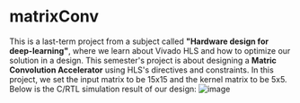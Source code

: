 # matrixConv
This is a last-term project from a subject called **"Hardware design for deep-learning"**, where we learn about Vivado HLS and how to optimize our solution in a design. 
This semester's project is about designing a **Matric Convolution Accelerator** using HLS's directives and constraints.
In this project, we set the input matrix to be 15x15 and the kernel matrix to be 5x5.
Below is the C/RTL simulation result of our design:
![image](https://github.com/user-attachments/assets/0caf2eda-8554-470e-8b87-10b9bff755b4)
